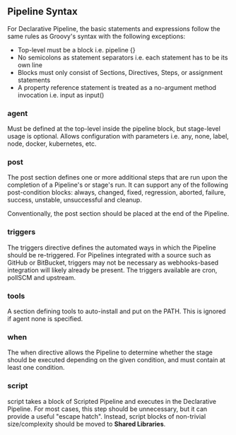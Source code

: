 ## Pipeline Syntax

For Declarative Pipeline, the basic statements and expressions follow the same rules as Groovy's syntax with the following exceptions:

- Top-level must be a block i.e. pipeline {}
- No semicolons as statement separators i.e. each statement has to be its own line
- Blocks must only consist of Sections, Directives, Steps, or assignment statements
- A property reference statement is treated as a no-argument method invocation i.e. input as input()

### agent

Must be defined at the top-level inside the pipeline block, but stage-level usage is optional. Allows configuration with parameters i.e. any, none, label, node, docker, kubernetes, etc.

### post

The post section defines one or more additional steps that are run upon the completion of a Pipeline's or stage's run. It can support any of the following post-condition blocks: always, changed, fixed, regression, aborted, failure, success, unstable, unsuccessful and cleanup.

Conventionally, the post section should be placed at the end of the Pipeline.

### triggers

The triggers directive defines the automated ways in which the Pipeline should be re-triggered. For Pipelines integrated with a source such as GitHub or BitBucket, triggers may not be necessary as webhooks-based integration will likely already be present. The triggers available are cron, pollSCM and upstream.

### tools

A section defining tools to auto-install and put on the PATH. This is ignored if agent none is specified.

### when

The when directive allows the Pipeline to determine whether the stage should be executed depending on the given condition, and must contain at least one condition.

### script

script takes a block of Scripted Pipeline and executes in the Declarative Pipeline. For most cases, this step should be unnecessary, but it can provide a useful "escape hatch". Instead, script blocks of non-trivial size/complexity should be moved to **Shared Libraries**.
